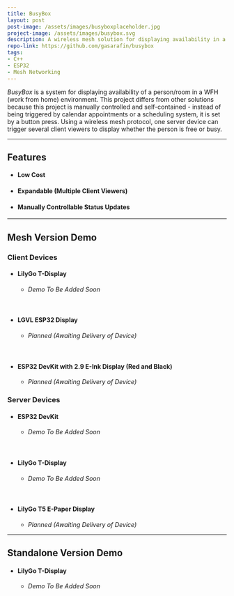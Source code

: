 ```yaml
---
title: BusyBox
layout: post
post-image: /assets/images/busyboxplaceholder.jpg
project-image: /assets/images/busybox.svg
description: A wireless mesh solution for displaying availability in a WFH environment.
repo-link: https://github.com/gasarafin/busybox
tags:
- C++
- ESP32
- Mesh Networking
---
```


*BusyBox* is a system for displaying availability of a person/room in a WFH (work from home) environment. This project differs from other solutions because this project is manually controlled and self-contained - instead of being triggered by calendar appointments or a scheduling system, it is set by a button press. Using a wireless mesh protocol, one server device can trigger several client viewers to display whether the person is free or busy.

---

## Features
- #### Low Cost
- #### Expandable (Multiple Client Viewers)
- #### Manually Controllable Status Updates

---

## Mesh Version Demo

### Client Devices

* #### LilyGo T-Display
  * _Demo To Be Added Soon_
  <br />
  <br />

* #### LGVL ESP32 Display
  * _Planned (Awaiting Delivery of Device)_
  <br />
  <br />

* #### ESP32 DevKit with 2.9 E-Ink Display (Red and Black)
  * _Planned (Awaiting Delivery of Device)_

### Server Devices

* #### ESP32 DevKit
  * _Demo To Be Added Soon_
  <br />
  <br />

* #### LilyGo T-Display
  * _Demo To Be Added Soon_
  <br />
  <br />

* #### LilyGo T5 E-Paper Display
  * _Planned (Awaiting Delivery of Device)_

---

## Standalone Version Demo

* #### LilyGo T-Display
  * _Demo To Be Added Soon_
